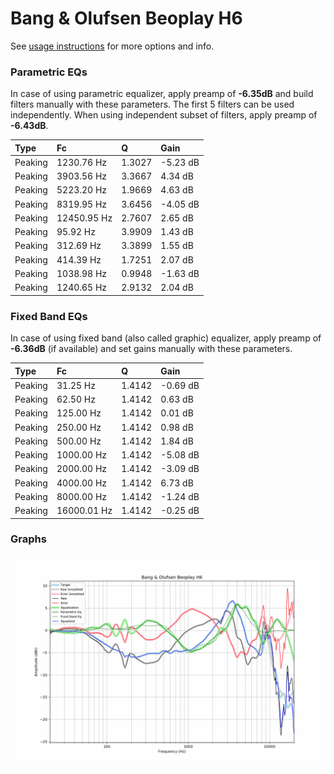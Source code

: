 # Bang & Olufsen Beoplay H6
See [usage instructions](https://github.com/jaakkopasanen/AutoEq#usage) for more options and info.

### Parametric EQs
In case of using parametric equalizer, apply preamp of **-6.35dB** and build filters manually
with these parameters. The first 5 filters can be used independently.
When using independent subset of filters, apply preamp of **-6.43dB**.

| Type    | Fc          |      Q | Gain     |
|:--------|:------------|:-------|:---------|
| Peaking | 1230.76 Hz  | 1.3027 | -5.23 dB |
| Peaking | 3903.56 Hz  | 3.3667 | 4.34 dB  |
| Peaking | 5223.20 Hz  | 1.9669 | 4.63 dB  |
| Peaking | 8319.95 Hz  | 3.6456 | -4.05 dB |
| Peaking | 12450.95 Hz | 2.7607 | 2.65 dB  |
| Peaking | 95.92 Hz    | 3.9909 | 1.43 dB  |
| Peaking | 312.69 Hz   | 3.3899 | 1.55 dB  |
| Peaking | 414.39 Hz   | 1.7251 | 2.07 dB  |
| Peaking | 1038.98 Hz  | 0.9948 | -1.63 dB |
| Peaking | 1240.65 Hz  | 2.9132 | 2.04 dB  |

### Fixed Band EQs
In case of using fixed band (also called graphic) equalizer, apply preamp of **-6.36dB**
(if available) and set gains manually with these parameters.

| Type    | Fc          |      Q | Gain     |
|:--------|:------------|:-------|:---------|
| Peaking | 31.25 Hz    | 1.4142 | -0.69 dB |
| Peaking | 62.50 Hz    | 1.4142 | 0.63 dB  |
| Peaking | 125.00 Hz   | 1.4142 | 0.01 dB  |
| Peaking | 250.00 Hz   | 1.4142 | 0.98 dB  |
| Peaking | 500.00 Hz   | 1.4142 | 1.84 dB  |
| Peaking | 1000.00 Hz  | 1.4142 | -5.08 dB |
| Peaking | 2000.00 Hz  | 1.4142 | -3.09 dB |
| Peaking | 4000.00 Hz  | 1.4142 | 6.73 dB  |
| Peaking | 8000.00 Hz  | 1.4142 | -1.24 dB |
| Peaking | 16000.01 Hz | 1.4142 | -0.25 dB |

### Graphs
![](./Bang%20&%20Olufsen%20Beoplay%20H6.png)